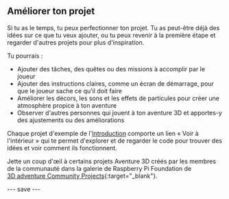 ## Améliorer ton projet

Si tu as le temps, tu peux perfectionner ton projet. Tu as peut-être déjà des idées sur ce que tu veux ajouter, ou tu peux revenir à la première étape et regarder d'autres projets pour plus d'inspiration.

Tu pourrais :
- Ajouter des tâches, des quêtes ou des missions à accomplir par le joueur
- Ajouter des instructions claires, comme un écran de démarrage, pour que le joueur sache ce qu'il doit faire
- Améliorer les décors, les sons et les effets de particules pour créer une atmosphère propice à ton aventure
- Observer d'autres personnes qui jouent à ton aventure 3D et apportes-y des ajustements ou des améliorations

Chaque projet d'exemple de l'[Introduction](.) comporte un lien « Voir à l'intérieur » qui te permet d'explorer et de regarder le code pour trouver des idées et voir comment ils fonctionnent.

Jette un coup d'œil à certains projets Aventure 3D créés par les membres de la communauté dans la galerie de Raspberry Pi Foundation de [3D adventure Community Projects](https://wke.lt/w/s/DS1fHk){:target="_blank"}.

--- save ---

